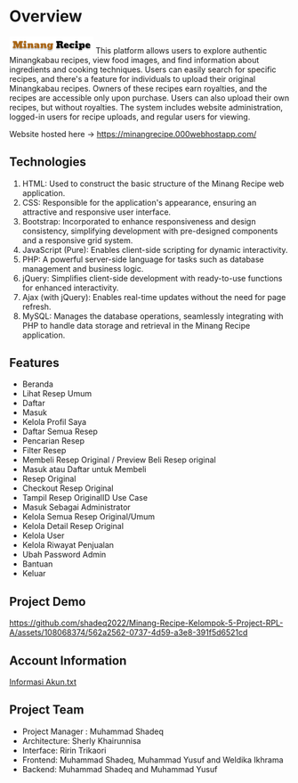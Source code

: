 # Overview
<img src="https://github.com/shadeq2022/Minang-Recipe-Kelompok-5-Project-RPL-A/blob/main/assets/img/logo-web.png" width="30%">
This platform allows users to explore authentic Minangkabau recipes, view food images, and find information about ingredients and cooking techniques. Users can easily search for specific recipes, and there's a feature for individuals to upload their original Minangkabau recipes. Owners of these recipes earn royalties, and the recipes are accessible only upon purchase. Users can also upload their own recipes, but without royalties. The system includes website administration, logged-in users for recipe uploads, and regular users for viewing.

Website hosted here -> https://minangrecipe.000webhostapp.com/

## Technologies
1. HTML: Used to construct the basic structure of the Minang Recipe web application.
2. CSS: Responsible for the application's appearance, ensuring an attractive and responsive user interface.
3. Bootstrap: Incorporated to enhance responsiveness and design consistency, simplifying development with pre-designed components and a responsive grid system.
4. JavaScript (Pure): Enables client-side scripting for dynamic interactivity.
5. PHP: A powerful server-side language for tasks such as database management and business logic.
6. jQuery: Simplifies client-side development with ready-to-use functions for enhanced interactivity.
7. Ajax (with jQuery): Enables real-time updates without the need for page refresh.
8. MySQL: Manages the database operations, seamlessly integrating with PHP to handle data storage and retrieval in the Minang Recipe application.

## Features
- Beranda
- Lihat Resep Umum
- Daftar
- Masuk
- Kelola Profil Saya
- Daftar Semua Resep
- Pencarian Resep
- Filter Resep
- Membeli Resep Original / Preview Beli Resep original
- Masuk atau Daftar untuk Membeli
- Resep Original
- Checkout Resep Original
- Tampil Resep OriginalID Use Case
- Masuk Sebagai Administrator
- Kelola Semua Resep Original/Umum
- Kelola Detail Resep Original
- Kelola User
- Kelola Riwayat Penjualan
- Ubah Password Admin
- Bantuan
- Keluar

## Project Demo


https://github.com/shadeq2022/Minang-Recipe-Kelompok-5-Project-RPL-A/assets/108068374/562a2562-0737-4d59-a3e8-391f5d6521cd


## Account Information
[Informasi Akun.txt](https://github.com/shadeq2022/Minang-Recipe-Kelompok-5-Project-RPL-A/blob/main/Informasi%20Akun.txt)

## Project Team
- Project Manager : Muhammad Shadeq
- Architecture: Sherly Khairunnisa
- Interface: Ririn Trikaori
- Frontend: Muhammad Shadeq, Muhammad Yusuf and Weldika Ikhrama
- Backend: Muhammad Shadeq and Muhammad Yusuf


